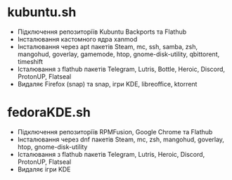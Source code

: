 # kubuntu.sh #
- Підключення репозиторіїв Kubuntu Backports та Flathub
- Інсталювання кастомного ядра xanmod
- Інсталювання через apt пакетів Steam, mc, ssh, samba, zsh, mangohud, goverlay, gamemode, htop, gnome-disk-utility, qbittorent, timeshift
- Істалювання з flathub пакетів Telegram, Lutris, Bottle, Heroic, Discord, ProtonUP, Flatseal
- Видаляє Firefox (snap) та snap, ігри KDE, libreoffice, ktorrent

# fedoraKDE.sh #
- Підключення репозиторіїв RPMFusion, Google Chrome та Flathub
- Інсталювання через dnf пакетів Steam, mc, zsh, mangohud, goverlay, htop, gnome-disk-utility
- Істалювання з flathub пакетів Telegram, Lutris, Heroic, Discord, ProtonUP, Flatseal
- Видаляє ігри KDE